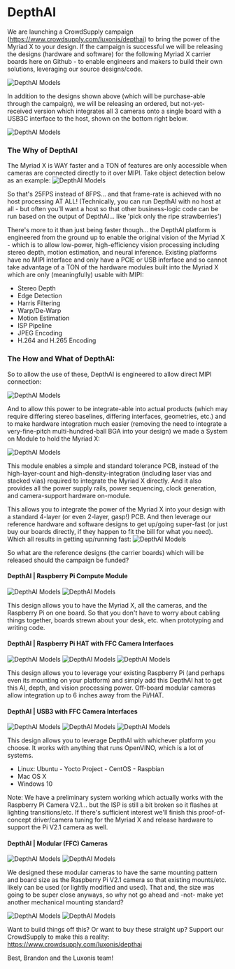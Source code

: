 # DepthAI

We are launching a CrowdSupply campaign (https://www.crowdsupply.com/luxonis/depthai) to bring the power of the Myriad X to your design.  If the campaign is successful we will be releasing the designs (hardware and software) for the following Myriad X carrier boards here on Github - to enable engineers and makers to build their own solutions, leveraging our source designs/code.

![DepthAI Models](/images/67516272-9e50d600-f65d-11e9-9343-8a8c3425c47d.png)

In addition to the designs shown above (which will be purchase-able through the campaign), we will be releasing an ordered, but not-yet-received version which integrates all 3 cameras onto a single board with a USB3C interface to the host, shown on the bottom right below.

![DepthAI Models](/images/67443015-55970f80-f5c0-11e9-83c3-2bf07a2479e3.png)

### The Why of DepthAI

The Myriad X is WAY faster and a TON of features are only accessible when cameras are connected directly to it over MIPI.  Take object detection below as an example:
![DepthAI Models](/images/67452420-66577d80-f5e0-11e9-9e32-8de8ff6da9d0.png)

So that's 25FPS instead of 8FPS... and that frame-rate is achieved with no host processing AT ALL!  (Technically, you can run DepthAI with no host at all - but often you'll want a host so that other business-logic code can be run based on the output of DepthAI... like 'pick only the ripe strawberries')

There's more to it than just being faster though... the DepthAI platform is engineered from the ground up to enable the original vision of the Myriad X - which is to allow low-power, high-efficiency vision processing including stereo depth, motion estimation, and neural inference.  Existing platforms have no MIPI interface and only have a PCIE or USB inferface and so cannot take advantage of a TON of the hardware modules built into the Myriad X which are only (meaningfully) usable with MIPI:

 - Stereo Depth 
 - Edge Detection 
 - Harris Filtering
 - Warp/De-Warp
 - Motion Estimation
 - ISP Pipeline
 - JPEG Encoding
 - H.264 and H.265 Encoding
 
 ### The How and What of DepthAI:
 
 So to allow the use of these, DepthAI is engineered to allow direct MIPI connection:
 
 ![DepthAI Models](/images/67444612-10c2a700-f5c7-11e9-8018-5485c2dad580.png)
 
 And to allow this power to be integrate-able into actual products (which may require differing stereo baselines, differing interfaces, geometries, etc.) and to make hardware integration much easier (removing the need to integrate a very-fine-pitch multi-hundred-ball BGA into your design) we made a System on Module to hold the Myriad X:
 
 ![DepthAI Models](/images/67533825-9e1a0000-f688-11e9-95a7-26206fdb9a43.png)
 
 This module enables a simple and standard tolerance PCB, instead of the high-layer-count and high-density-integration (including laser vias and stacked vias) required to integrate the Myriad X directly.  And it also provides all the power supply rails, power sequencing, clock generation, and camera-support hardware on-module.
 
 This allows you to integrate the power of the Myriad X into your design with a standard 4-layer (or even 2-layer, gasp!) PCB.  And then leverage our reference hardware and software designs to get up/going super-fast (or just buy our boards directly, if they happen to fit the bill for what you need).  Which all results in getting up/running fast:
![DepthAI Models](/images/67452322-0b258b00-f5e0-11e9-843d-09c6231fb8b9.png)

So what are the reference designs (the carrier boards) which will be released should the campaign be funded?

#### DepthAI | Raspberry Pi Compute Module
![DepthAI Models](/images/67506624-a6ebe100-f64a-11e9-9f3b-12af23c2fa6c.png)
![DepthAI Models](/images/67516510-01db0380-f65e-11e9-99e0-7d635781e377.png)

This design allows you to have the Myriad X, all the cameras, and the Raspberry Pi on one board.  So that you don't have to worry about cabling things together, boards strewn about your desk, etc. when prototyping and writing code.

#### DepthAI | Raspberry Pi HAT with FFC Camera Interfaces
![DepthAI Models](/images/67524974-078d1500-f66f-11e9-9b86-cd7578f63b42.png)
![DepthAI Models](/images/67516846-92b1df00-f65e-11e9-974b-b37825192901.png)
![DepthAI Models](/images/67516891-a8270900-f65e-11e9-9ad1-3318f49396e5.png)

This design allows you to leverage your existing Raspberry Pi (and perhaps even its mounting on your platform) and simply add this DepthAI hat to get this AI, depth, and vision processing power.  Off-board modular cameras allow integration up to 6 inches away from the Pi/HAT.

#### DepthAI | USB3 with FFC Camera Interfaces
![DepthAI Models](/images/67526422-f691d300-f671-11e9-8b11-e574e808c619.png)
![DepthAI Models](/images/67530493-745adc00-f67c-11e9-86bb-d78ba7150d16.png)
![DepthAI Models](/images/67530766-63f73100-f67d-11e9-9f9a-e7ca269832cb.png)

This design allows you to leverage DepthAI with whichever platform you choose.  It works with anything that runs OpenVINO, which is a lot of systems.

  - Linux: Ubuntu - Yocto Project - CentOS - Raspbian
  - Mac OS X
  - Windows 10
  
 Note: We have a preliminary system working which actually works with the Raspberry Pi Camera V2.1... but the ISP is still a bit broken so it flashes at lighting transitions/etc.  If there's sufficient interest we'll finish this proof-of-concept driver/camera tuning for the Myriad X and release hardware to support the Pi V2.1 camera as well.
 
 #### DepthAI | Modular (FFC) Cameras
 ![DepthAI Models](/images/67601447-a37f5500-f731-11e9-8c2c-dd7ca0ab9609.png)
 ![DepthAI Models](/images/67606323-41791c80-f73e-11e9-8b43-18e8d21e9070.png)
 
 We designed these modular cameras to have the same mounting pattern and board size as the Raspberry Pi V2.1 camera so that existing mounts/etc. likely can be used (or lightly modified and used).  That and, the size was going to be super close anyways, so why not go ahead and -not- make yet another mechanical mounting standard?
 
 ![DepthAI Models](/images/67602419-c448aa00-f733-11e9-905f-a288ea166a60.png)
 ![DepthAI Models](/images/67602612-34efc680-f734-11e9-9b74-adafa11a80fe.png)
 
 Want to build things off this?  Or want to buy these straight up?  Support our CrowdSupply to make this a reality:
 https://www.crowdsupply.com/luxonis/depthai
 
 Best,
 Brandon and the Luxonis team!
 
 
 

 
 

